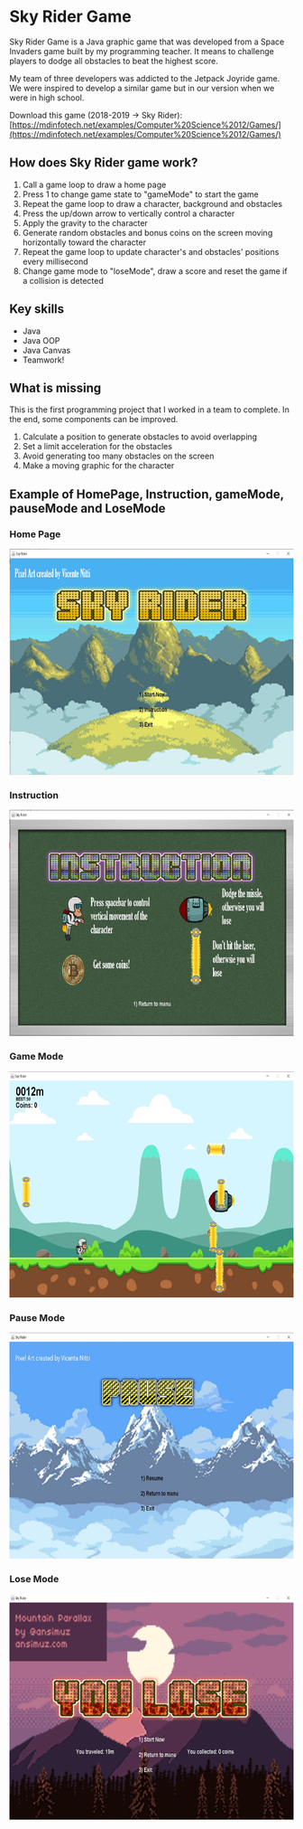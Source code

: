 # Sky Rider Game
Sky Rider Game is a Java graphic game that was developed from a Space Invaders game built by my programming teacher. It means to challenge players to dodge all obstacles to beat the highest score.

My team of three developers was addicted to the Jetpack Joyride game. We were inspired to develop a similar game but in our version when we were in high school. 

Download this game (2018-2019 -> Sky Rider): [https://mdinfotech.net/examples/Computer%20Science%2012/Games/](https://mdinfotech.net/examples/Computer%20Science%2012/Games/) 

## How does Sky Rider game work?
1. Call a game loop to draw a home page
2. Press 1 to change game state to "gameMode" to start the game
3. Repeat the game loop to draw a character, background and obstacles
4. Press the up/down arrow to vertically control a character
5. Apply the gravity to the character
6. Generate random obstacles and bonus coins on the screen moving horizontally toward the character
7. Repeat the game loop to update character's and obstacles' positions every millisecond
8. Change game mode to "loseMode", draw a score and reset the game if a collision is detected

## Key skills
* Java
* Java OOP
* Java Canvas
* Teamwork!

## What is missing
This is the first programming project that I worked in a team to complete. In the end, some components can be improved.
1. Calculate a position to generate obstacles to avoid overlapping
2. Set a limit acceleration for the obstacles
3. Avoid generating too many obstacles on the screen
4. Make a moving graphic for the character

## Example of HomePage, Instruction, gameMode, pauseMode and LoseMode

### Home Page
<img src="images/HomePage.jpg" height=400>

### Instruction
<img src="images/Instruction.jpg" height=400>

### Game Mode
<img src="images/gameMode.jpg" height=400>

### Pause Mode
<img src="images/pauseMode.jpg" height=400>

### Lose Mode
<img src="images/loseMode.jpg" height=400>

    
